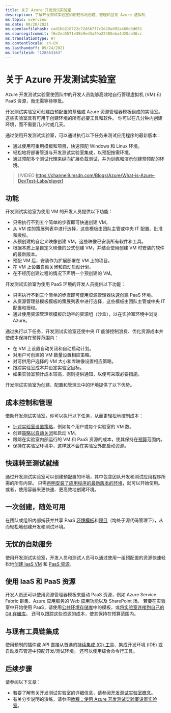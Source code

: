 ```yaml
---
title: 关于 Azure 开发测试实验室
description: 了解开发测试实验室如何轻松地创建、管理和监视 Azure 虚拟机
ms.topic: overview
ms.date: 08/20/2021
ms.openlocfilehash: cad1bb218722c72d6b7f7c2d28ad92a460e3d051
ms.sourcegitcommit: f6e2ea5571e35b9ed3a79a22485eba4d20ae36cc
ms.translationtype: HT
ms.contentlocale: zh-CN
ms.lasthandoff: 09/24/2021
ms.locfileid: "128563163"
---
```

# <a name="about-azure-devtest-labs"></a>关于 Azure 开发测试实验室
Azure 开发测试实验室使团队中的开发人员能够高效地自行管理虚拟机 (VM) 和 PaaS 资源，而无需等待审批。

开发测试实验室可创建由预配置的基础或 Azure 资源管理器模板组成的实验室。 这些实验室具有可用于创建环境的所有必要工具和软件。 你可以在几分钟内创建环境，而不需要几小时或几天。

通过使用开发测试实验室，可以通过执行以下任务来测试应用程序的最新版本：

- 通过使用可重用模板和项目，快速预配 Windows 和 Linux 环境。
- 轻松地将部署管道与开发测试实验室集成，以预配按需环境。
- 通过预配多个测试代理来纵向扩展负载测试，并为训练和演示创建预预配的环境。

> [!VIDEO https://channel9.msdn.com/Blogs/Azure/What-is-Azure-DevTest-Labs/player]

## <a name="capabilities"></a>功能
开发测试实验室为使用 VM 的开发人员提供以下功能：

- 只需执行不到五个简单的步骤即可快速创建 VM。
- 从 VM 库的策展列表中进行选择，这些模板由团队主管或中央 IT 配置、批准和授权。
- 从预创建的自定义映像创建 VM，这些映像已安装所有软件和工具。 
- 根据本质上是自定义映像的公式创建 VM，并结合使用创建 VM 时安装的软件的最新版本。 
- 预配 VM 后，安装作为扩展部署在 VM 上的项目。
- 在 VM 上设置自动关闭和自动启动计划。
- 在不经历创建过程的情况下声明一个预创建的 VM。

开发测试实验室为使用 PaaS 环境的开发人员提供以下功能：

- 只需执行不到三个简单的步骤即可使用资源管理器快速创建 PaaS 环境。
- 从资源管理器模板模板的策展列表中进行选择，这些模板由团队主管或中央 IT 配置和授权。
- 通过使用资源管理器模板启动空的资源组（沙盒），以在实验室环境中浏览 Azure。

通过执行以下任务，开发测试实验室还使中央 IT 能够控制浪费、优化资源成本并使成本保持在预算范围内：  

- 在 VM 上设置自动关闭和自动启动计划。
- 对用户可创建的 VM 数量设置相应策略。
- 对可供用户选择的 VM 大小和库映像设置相应策略。
- 跟踪实验室成本并设定实验室目标。
- 如果实验室预计成本较高，则则提供通知，以便可采取必要措施。

开发测试实验室为创建、配置和管理云中的环境提供了以下优势。

## <a name="cost-control-and-governance"></a>成本控制和管理
借助开发测试实验室，你可以执行以下任务，从而更轻松地控制成本：

- [针对实验室设置策略](devtest-lab-set-lab-policy.md)，例如每个用户或每个实验室的 VM 数。 
- 创建[策略以自动关闭](devtest-lab-set-lab-policy.md)和启动 VM。
- 跟踪在实验室内部运行的 VM 和 PaaS 资源的成本，使其保持在[预算](devtest-lab-configure-cost-management.md)范围内。
- 保持在实验室环境中，这样就不会在实验室外部启动资源。

## <a name="quickly-get-to-ready-to-test"></a>快速转至测试就绪
通过开发测试实验室可以创建预配置的环境，其中包含团队开发和测试应用程序所需的所有内容。 只需[声明安装了应用程序的最新版本的环境](devtest-lab-add-claimable-vm.md)，就可以开始使用。 或者，使用容器来更快速、更高效地创建环境。

## <a name="create-once-use-everywhere"></a>一次创建，随处可用
在团队或组织内部捕获并共享 PaaS [环境模板](devtest-lab-create-environment-from-arm.md)和[项目](add-artifact-repository.md)（均处于源代码管理下），从而轻松地创建开发和测试环境。

## <a name="worry-free-self-service"></a>无忧的自助服务
使用开发测试实验室，开发人员和测试人员可以通过使用一组预配置的资源快速轻松地[创建 IaaS VM](devtest-lab-add-vm.md) 和 [PaaS 资源](devtest-lab-create-environment-from-arm.md)。

## <a name="use-iaas-and-paas-resources"></a>使用 IaaS 和 PaaS 资源 
开发人员还可以使用资源管理器模板来启动 PaaS 资源，例如 Azure Service Fabric 群集、Azure 应用服务的 Web 应用功能以及 SharePoint 场。 若要在实验室中开始使用 PaaS，请使用[公共环境存储库](devtest-lab-configure-use-public-environments.md)中的模板，或[将实验室连接到自己的 Git 存储库](devtest-lab-create-environment-from-arm.md#configure-your-own-template-repositories)。 还可以跟踪这些资源的成本，使其保持在预算范围内。

## <a name="integrate-with-your-existing-toolchain"></a>与现有工具链集成
使用预制的插件或 API 直接从首选的[持续集成 (CI) 工具](devtest-lab-integrate-ci-cd.md)、集成开发环境 (IDE) 或自动发布管道中预配开发/测试环境。 还可以使用综合命令行工具。

## <a name="next-steps"></a>后续步骤
请参阅以下文章：

- 若要了解有关开发测试实验室的详细信息，请参阅[开发测试实验室概念](devtest-lab-concepts.md)。
- 有关分步说明的演练，请参阅[教程：使用 Azure 开发测试实验室设置实验室](tutorial-create-custom-lab.md)。
